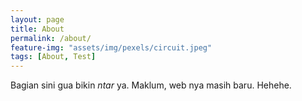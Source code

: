 ```yaml
---
layout: page
title: About
permalink: /about/
feature-img: "assets/img/pexels/circuit.jpeg"
tags: [About, Test]
---
```


Bagian sini gua bikin _ntar_ ya. Maklum, web nya masih baru. Hehehe.